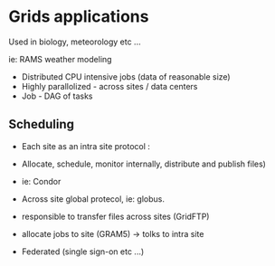# Grids applications

Used in biology, meteorology etc ...

ie: RAMS weather modeling

- Distributed CPU intensive jobs (data of reasonable size)
- Highly parallolized - across sites / data centers
- Job - DAG of tasks

## Scheduling
- Each site as an intra site protocol :
- Allocate, schedule, monitor internally, distribute and publish files)
- ie: Condor

- Across site global protecol, ie: globus.
- responsible to transfer files across sites (GridFTP)
- allocate jobs to site (GRAM5) -> tolks to intra site
- Federated (single sign-on etc ...)
